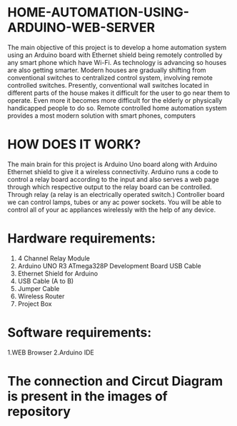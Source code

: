 # HOME-AUTOMATION-USING-ARDUINO-WEB-SERVER
  The main objective of this project is to develop a home automation system using an Arduino board with Ethernet shield being remotely controlled by any smart phone which have Wi-Fi. As technology is advancing so houses are also getting smarter. Modern houses are gradually shifting from conventional switches to centralized control system, involving remote controlled switches. Presently, conventional wall switches located in different parts of the house makes it difficult for the user to go near them to operate. Even more it becomes more difficult for the elderly or physically handicapped people to do so. Remote controlled home automation system provides a most modern solution with smart phones, computers
 
# HOW DOES IT WORK?
 The main brain for this project is Arduino Uno board along with Arduino Ethernet shield to give it a wireless connectivity. Arduino runs a code to control a relay board according to the input and also serves a web page through which respective output to the relay board can be controlled. Through relay (a relay is an electrically operated switch.) Controller board we can control lamps, tubes or any ac power sockets.  You will be able to control all of your ac appliances wirelessly with the help of any device.

# Hardware requirements: 
1.	4 Channel Relay Module
2.	Arduino UNO R3 ATmega328P Development Board USB Cable	
3.	Ethernet Shield for Arduino
4.	USB Cable (A to B)
5.	Jumper Cable
6.	Wireless Router
7.	Project Box
# Software requirements: 
1.WEB Browser 
2.Arduino IDE

# The connection and Circut Diagram is present in the images of repository
